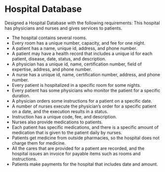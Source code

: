 # Hospital Database
Designed a Hospital Database with the following requirements:
  This hospital has physicians and nurses and gives services to patients.
  - The hospital contains several rooms.
  - Every room has a unique number, capacity, and fee for one night.
  - A patient has a name, unique id, address, and phone number.
  - A patient may have a health record that includes a unique id for each patient, disease, date, status, and description.
  - A physician has a unique id, name, certification number, field of expertise, address, and phone number.
  - A nurse has a unique id, name, certification number, address, and phone number.
  - Every patient is hospitalized in a specific room for some nights.
  - Every patient has some physicians who monitor the patient for a specific duration.
  - A physician orders some instructions for a patient on a specific date.
  - A number of nurses execute the physician’s order for a specific patient on a date, and the execution results in a status.
  - Instruction has a unique code, fee, and description.
  - Nurses also provide medications to patients.
  - Each patient has specific medications, and there is a specific amount of medication that is given to the patient daily by nurses.
  - Patients get medicine from outside pharmacies, so the hospital does not charge them for medicine.
  - All the cares that are provided for a patient are recorded, and the hospital issues an invoice for payable items such as rooms and instructions.
  - Patients make payments for the hospital that includes date and amount.
